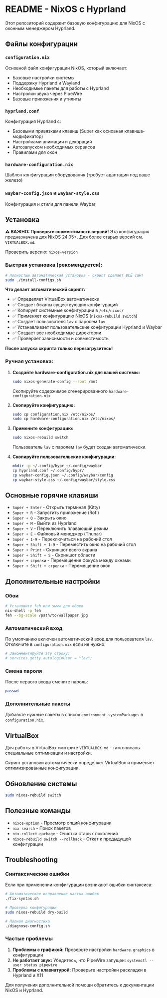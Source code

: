 # README - NixOS с Hyprland

Этот репозиторий содержит базовую конфигурацию для NixOS с оконным менеджером Hyprland.

## Файлы конфигурации

### `configuration.nix`
Основной файл конфигурации NixOS, который включает:
- Базовые настройки системы
- Поддержку Hyprland и Wayland
- Необходимые пакеты для работы с Hyprland
- Настройки звука через PipeWire
- Базовые приложения и утилиты

### `hyprland.conf`
Конфигурация Hyprland с:
- Базовыми привязками клавиш (Super как основная клавиша-модификатор)
- Настройками анимации и декораций
- Автозапуском необходимых сервисов
- Правилами для окон

### `hardware-configuration.nix`
Шаблон конфигурации оборудования (требует адаптации под ваше железо)

### `waybar-config.json` и `waybar-style.css`
Конфигурация и стили для панели Waybar

## Установка

**⚠️ ВАЖНО: Проверьте совместимость версий!**
Эта конфигурация предназначена для NixOS 24.05+. Для более старых версий см. `VIRTUALBOX.md`.

Проверить версию: `nixos-version`

### Быстрая установка (рекомендуется):
```bash
# Полностью автоматическая установка - скрипт сделает ВСЁ сам!
sudo ./install-configs.sh
```

**Что делает автоматический скрипт:**
- ✅ Определяет VirtualBox автоматически
- ✅ Создает бэкапы существующих конфигураций
- ✅ Копирует системные конфигурации в `/etc/nixos/`
- ✅ Применяет конфигурацию NixOS (`nixos-rebuild switch`)
- ✅ Создает пользователя `lav` с паролем `lav`
- ✅ Устанавливает пользовательские конфигурации Hyprland и Waybar
- ✅ Создает все необходимые директории
- ✅ Проверяет зависимости и совместимость

**После запуска скрипта только перезагрузитесь!**

### Ручная установка:

1. **Создайте hardware-configuration.nix для вашей системы:**
   ```bash
   sudo nixos-generate-config --root /mnt
   ```
   Скопируйте содержимое сгенерированного `hardware-configuration.nix`

2. **Скопируйте конфигурацию:**
   ```bash
   sudo cp configuration.nix /etc/nixos/
   sudo cp hardware-configuration.nix /etc/nixos/
   ```

3. **Примените конфигурацию:**
   ```bash
   sudo nixos-rebuild switch
   ```
   Пользователь `lav` с паролем `lav` будет создан автоматически.

4. **Скопируйте пользовательские конфигурации:**
   ```bash
   mkdir -p ~/.config/hypr ~/.config/waybar
   cp hyprland.conf ~/.config/hypr/
   cp waybar-config.json ~/.config/waybar/config
   cp waybar-style.css ~/.config/waybar/style.css
   ```

## Основные горячие клавиши

- `Super + Enter` - Открыть терминал (Kitty)
- `Super + R` - Запустить приложение (Rofi)
- `Super + Q` - Закрыть окно
- `Super + M` - Выйти из Hyprland
- `Super + V` - Переключить плавающий режим
- `Super + E` - Файловый менеджер (Thunar)
- `Super + 1-9` - Переключиться на рабочий стол
- `Super + Shift + 1-9` - Переместить окно на рабочий стол
- `Super + Print` - Скриншот всего экрана
- `Super + Shift + S` - Скриншот области
- `Super + стрелки` - Перемещение фокуса между окнами
- `Super + Shift + стрелки` - Перемещение окон

## Дополнительные настройки

### Обои
```bash
# Установите feh или swww для обоев
nix-shell -p feh
feh --bg-scale /path/to/wallpaper.jpg
```

### Автоматический вход
По умолчанию включен автоматический вход для пользователя `lav`. Отключите в `configuration.nix` если не нужно:
```nix
# Закомментируйте эту строку:
# services.getty.autologinUser = "lav";
```

### Смена пароля
После первого входа смените пароль:
```bash
passwd
```

### Дополнительные пакеты
Добавьте нужные пакеты в список `environment.systemPackages` в `configuration.nix`.

## VirtualBox
Для работы в VirtualBox смотрите `VIRTUALBOX.md` - там описаны специальные оптимизации и настройки.

Скрипт установки автоматически определяет VirtualBox и применяет оптимизированные конфигурации.

## Обновление системы

```bash
sudo nixos-rebuild switch
```

## Полезные команды

- `nixos-option` - Просмотр опций конфигурации
- `nix search` - Поиск пакетов
- `nix-collect-garbage` - Очистка старых поколений
- `nixos-rebuild switch --rollback` - Откат к предыдущей конфигурации

## Troubleshooting

### Синтаксические ошибки
Если при применении конфигурации возникают ошибки синтаксиса:

```bash
# Автоматическое исправление частых ошибок
./fix-syntax.sh

# Проверка конфигурации
sudo nixos-rebuild dry-build

# Полная диагностика
./diagnose-config.sh
```

### Частые проблемы

1. **Проблемы с графикой:** Проверьте настройки `hardware.graphics` в конфигурации
2. **Не работает звук:** Убедитесь, что PipeWire запущен: `systemctl --user status pipewire`
3. **Проблемы с клавиатурой:** Проверьте настройки раскладки в Hyprland и X11

Для получения дополнительной помощи обратитесь к документации NixOS и Hyprland.
